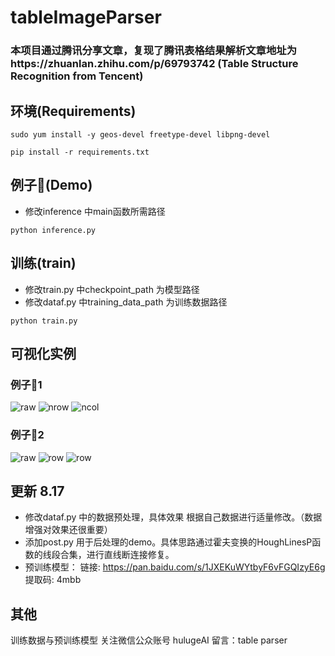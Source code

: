 # tableImageParser

### 本项目通过腾讯分享文章，复现了腾讯表格结果解析文章地址为https://zhuanlan.zhihu.com/p/69793742   (Table Structure Recognition from Tencent)

## 环境(Requirements)
```sudo yum install -y geos-devel freetype-devel libpng-devel```

```pip install -r requirements.txt```

## 例子🌰(Demo)
- 修改inference 中main函数所需路径

```python inference.py```

## 训练(train)
- 修改train.py 中checkpoint_path 为模型路径
- 修改dataf.py 中training_data_path 为训练数据路径

```python train.py```

## 可视化实例
### 例子🌰1
![raw](https://github.com/tommyMessi/tableImageParser_tx/blob/master/tx_infer_data/vanke_2016_1241_nb_3.jpg)
![nrow](https://github.com/tommyMessi/tableImageParser_tx/blob/master/tx_infer_data/nrow/vanke_2016_1241_nb_3.jpg)
![ncol](https://github.com/tommyMessi/tableImageParser_tx/blob/master/tx_infer_data/ncol/vanke_2016_1241_nb_3.jpg)
### 例子🌰2
![raw](https://github.com/tommyMessi/tableImageParser_tx/blob/master/tx_infer_data/1.jpg)
![row](https://github.com/tommyMessi/tableImageParser_tx/blob/master/tx_infer_data/row/1.jpg)
![row](https://github.com/tommyMessi/tableImageParser_tx/tree/master/tx_infer_data/col)

## 更新 8.17
- 修改dataf.py 中的数据预处理，具体效果 根据自己数据进行适量修改。（数据增强对效果还很重要）
- 添加post.py 用于后处理的demo。具体思路通过霍夫变换的HoughLinesP函数的线段合集，进行直线断连接修复。
- 预训练模型： 链接: https://pan.baidu.com/s/1JXEKuWYtbyF6vFGQIzyE6g 提取码: 4mbb

## 其他
训练数据与预训练模型 关注微信公众账号 hulugeAI 留言：table parser



